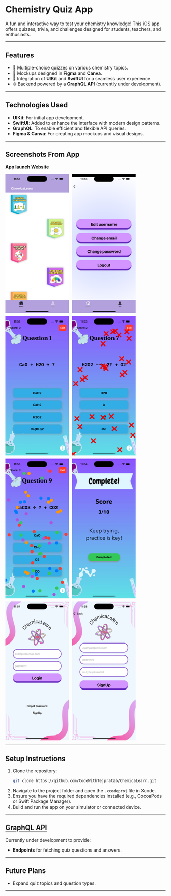 # **Chemistry Quiz App**

A fun and interactive way to test your chemistry knowledge! This iOS app offers quizzes, trivia, and challenges designed for students, teachers, and enthusiasts.

---

## **Features**
- 🧪 Multiple-choice quizzes on various chemistry topics.
- 🎨 Mockups designed in **Figma** and **Canva**.
- 🔄 Integration of **UIKit** and **SwiftUI** for a seamless user experience.
- 🌐 Backend powered by a **GraphQL API** (currently under development).

---

## **Technologies Used**
- **UIKit**: For initial app development.
- **SwiftUI**: Added to enhance the interface with modern design patterns.
- **GraphQL**: To enable efficient and flexible API queries.
- **Figma & Canva**: For creating app mockups and visual designs.

---

## **Screenshots From App**
**[App launch Website](https://angie633.github.io/ChemicaLearn.github.io/index.html)**
<div style="display: flex; flex-wrap: wrap; gap: 10px;">
  <img src="MockupImage/img1.png" alt="Project Preview" width="200"/>
  <img src="MockupImage/img2.png" alt="Project Preview" width="200"/>
  <img src="MockupImage/img3.png" alt="Project Preview" width="200"/>
  <img src="MockupImage/img4.png" alt="Project Preview" width="200"/>
  <img src="MockupImage/img5.png" alt="Project Preview" width="200"/>
  <img src="MockupImage/img6.png" alt="Project Preview" width="200"/>
  <img src="MockupImage/img7.png" alt="Project Preview" width="200"/>
  <img src="MockupImage/img8.png" alt="Project Preview" width="200"/>
</div>

---

## **Setup Instructions**
1. Clone the repository:
   ```bash
   git clone https://github.com/CodeWithTejpratab/ChemicaLearn.git
   ```
2. Navigate to the project folder and open the `.xcodeproj` file in Xcode.
3. Ensure you have the required dependencies installed (e.g., CocoaPods or Swift Package Manager).
4. Build and run the app on your simulator or connected device.

---

## **[GraphQL API](https://github.com/CodeWithTejpratab/MobileApi)**
Currently under development to provide:
- **Endpoints** for fetching quiz questions and answers.

---

## **Future Plans**
- Expand quiz topics and question types.

---


